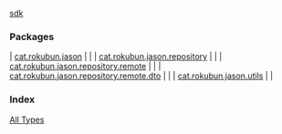 [sdk](./index.md)

### Packages

| [cat.rokubun.jason](cat.rokubun.jason/index.md) |  |
| [cat.rokubun.jason.repository](cat.rokubun.jason.repository/index.md) |  |
| [cat.rokubun.jason.repository.remote](cat.rokubun.jason.repository.remote/index.md) |  |
| [cat.rokubun.jason.repository.remote.dto](cat.rokubun.jason.repository.remote.dto/index.md) |  |
| [cat.rokubun.jason.utils](cat.rokubun.jason.utils/index.md) |  |

### Index

[All Types](alltypes/index.md)